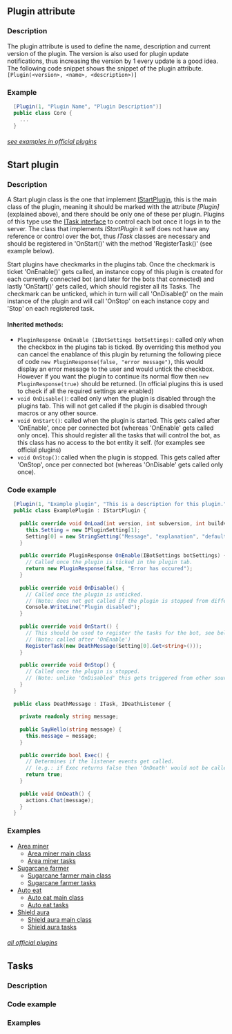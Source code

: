## Plugin attribute
### Description
The plugin attribute is used to define the name, description and current version of the plugin. The version is also used for plugin update notifications, thus increasing the version by 1 every update is a good idea. The following code snippet shows the snippet of the plugin attribute.
`[Plugin(<version>, <name>, <description>)]`

### Example
```c#
  [Plugin(1, "Plugin Name", "Plugin Description")]
  public class Core {
    ...
  }
```
###### *[see examples in official plugins](https://github.com/OnlyQubes/OQ.MineBot.Plugins)*


## Start plugin
### Description
A Start plugin class is the one that implement [IStartPlugin](https://github.com/OnlyQubes/OQ.MineBot.PluginBase/blob/master/Base/Plugin/IStartPlugin.cs), this is the main class of the plugin, meaning it should be marked with the attribute *\[Plugin\]* (explained above), and there should be only one of these per plugin. Plugins of this type use the [ITask interface](https://github.com/OnlyQubes/OQ.MineBot.PluginBase/blob/master/Base/Plugin/Tasks/ITask.cs) to control each bot once it logs in to the server. The class that implements *IStartPlugin* it self does not have any reference or control over the bot, thus *ITask* classes are necessary and should be registered in 'OnStart()' with the method 'RegisterTask()' (see example below).

Start plugins have checkmarks in the plugins tab. Once the checkmark is ticket 'OnEnable()' gets called, an instance copy of this plugin is created for each currently connected bot (and later for the bots that connected) and lastly 'OnStart()' gets called, which should register all its Tasks. The checkmark can be unticked, which in turn will call 'OnDisable()' on the main instance of the plugin and will call 'OnStop' on each instance copy and 'Stop' on each registered task.
#### Inherited methods:
* `PluginResponse OnEnable (IBotSettings botSettings)`: called only when the checkbox in the plugins tab is ticked. By overriding this method you can cancel the enablance of this plugin by returning the following piece of code `new PluginResponse(false, "error message")`, this would display an error message to the user and would untick the checkbox. However if you want the plugin to continue its normal flow then `new PluginResponse(true)` should be returned.
(In official plugins this is used to check if all the required settings are enabled)
* `void OnDisable()`: called only when the plugin is disabled through the plugins tab. This will not get called if the plugin is disabled through macros or any other source.
* `void OnStart()`: called when the plugin is started. This gets called after 'OnEnable', once per connected bot (whereas 'OnEnable' gets called only once). This should register all the tasks that will control the bot, as this class has no access to the bot entity it self. (for examples see official plugins)
* `void OnStop()`: called when the plugin is stopped. This gets called after 'OnStop', once per connected bot (whereas 'OnDisable' gets called only once).
### Code example
```c#
  [Plugin(1, "Example plugin", "This is a description for this plugin.")]
  public class ExamplePlugin : IStartPlugin {
    
    public override void OnLoad(int version, int subversion, int buildversion) {
      this.Setting = new IPluginSetting[1];
      Setting[0] = new StringSetting("Message", "explanation", "default message");
    }
    
    public override PluginResponse OnEnable(IBotSettings botSettings) {
      // Called once the plugin is ticked in the plugin tab.
      return new PluginResponse(false, "Error has occured");
    }
    
    public override void OnDisable() {
      // Called once the plugin is unticked.
      // (Note: does not get called if the plugin is stopped from different sources, such as macros)
      Console.WriteLine("Plugin disabled");
    }
    
    public override void OnStart() {
      // This should be used to register the tasks for the bot, see below.
      // (Note: called after 'OnEnable')
      RegisterTask(new DeathMessage(Setting[0].Get<string>()));
    }
    
    public override void OnStop() {
      // Called once the plugin is stopped.
      // (Note: unlike 'OnDisabled' this gets triggered from other sources, not only plugins tab)
    }
  }
  
  public class DeathMessage : ITask, IDeathListener {
    
    private readonly string message;
    
    public SayHello(string message) {
      this.message = message;
    }
    
    public override bool Exec() {
      // Determines if the listener events get called.
      // (e.g.: if Exec returns false then 'OnDeath' would not be called when the bot dies)
      return true;
    }
    
    public void OnDeath() {
      actions.Chat(message);
    }
  }
```
### Examples
* [Area miner](https://github.com/OnlyQubes/OQ.MineBot.Plugins/blob/master/AreaMiner)
  * [Area miner main class](https://github.com/OnlyQubes/OQ.MineBot.Plugins/blob/master/AreaMiner/PluginCore.cs)
  * [Area miner tasks](https://github.com/OnlyQubes/OQ.MineBot.Plugins/tree/master/AreaMiner/Tasks)
* [Sugarcane farmer](https://github.com/OnlyQubes/OQ.MineBot.Plugins/tree/master/SugarcaneFarmerPlugin)
  * [Sugarcane farmer main class](https://github.com/OnlyQubes/OQ.MineBot.Plugins/blob/master/SugarcaneFarmerPlugin/PluginCore.cs)
  * [Sugarcane farmer tasks](https://github.com/OnlyQubes/OQ.MineBot.Plugins/tree/master/SugarcaneFarmerPlugin/Tasks)
* [Auto eat](https://github.com/OnlyQubes/OQ.MineBot.Plugins/blob/master/AutoEatPlugin/)
  * [Auto eat main class](https://github.com/OnlyQubes/OQ.MineBot.Plugins/blob/master/AutoEatPlugin/PluginCore.cs)
  * [Auto eat tasks](https://github.com/OnlyQubes/OQ.MineBot.Plugins/tree/master/AutoEatPlugin/Tasks)
* [Shield aura](https://github.com/OnlyQubes/OQ.MineBot.Plugins/tree/master/ShieldPlugin)
  * [Shield aura main class](https://github.com/OnlyQubes/OQ.MineBot.Plugins/blob/master/ShieldPlugin/PluginCore.cs)
  * [Shield aura tasks](https://github.com/OnlyQubes/OQ.MineBot.Plugins/tree/master/ShieldPlugin/Tasks)
###### *[all official plugins](https://github.com/OnlyQubes/OQ.MineBot.Plugins)*



## Tasks
### Description
### Code example
### Examples

